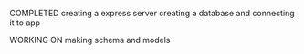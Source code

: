 COMPLETED
creating a express server
creating a database and connecting it to app

WORKING ON 
making schema and models